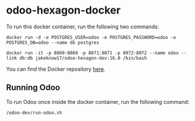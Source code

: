 # odoo-hexagon-docker

To run this docker container, run the following two commands:
```
docker run -d -e POSTGRES_USER=odoo -e POSTGRES_PASSWORD=odoo -e POSTGRES_DB=odoo --name db postgres
```
```
docker run -it -p 8069:8069 -p 8071:8071 -p 8072:8072 --name odoo --link db:db jakeknow17/odoo-hexagon-dev:16.0 /bin/bash
```

You can find the Docker repository [here](https://hub.docker.com/r/jakeknow17/odoo-hexagon-dev).

## Running Odoo
To run Odoo once inside the docker container, run the following command:
```
/odoo-dev/run-odoo.sh
```
